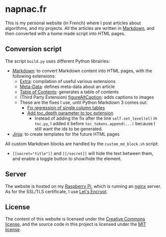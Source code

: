 # napnac.fr

This is my personal website (in French) where I post articles about algorithms, and my projects. All the articles are written in [Markdown](https://en.wikipedia.org/wiki/Markdown), and then converted with a home made script into HTML pages.

## Conversion script

The script `build.py` uses different Python librairies:

- [Markdown](https://pypi.python.org/pypi/Markdown): to convert Markdown content into HTML pages, with the following extensions:
   - [Extra](https://pythonhosted.org/Markdown/extensions/extra.html): compilation of useful various extensions
   - [Meta-Data](https://pythonhosted.org/Markdown/extensions/meta_data.html): defines meta-data about an article
   - [Table of Contents](https://pythonhosted.org/Markdown/extensions/toc.html): generates a table of contents
   - (Third Party Extension) [figureAltCaption](https://github.com/jdittrich/figureAltCaption): adds captions to images
   - These are the fixes I use, until Python Markdown 3 comes out:
      - [Fix regression of single column tables](https://github.com/waylan/Python-Markdown/pull/540)
      - [Add toc_depth parameter to toc extension](https://github.com/waylan/Python-Markdown/pull/431)
         - Instead of adding the fix after the line `self.set_level(el)` in `toc.py`, I added it before `toc_tokens.append(...)` because I still want the ids to be generated.
- [Jinja](http://jinja.pocoo.org/): to create templates for the future HTML pages

All custom Markdown blocks are handled by the `custom_md_block.sh` script:
   - `[[secret="title"]]` and `[[/secret]]` will hide the text between them, and enable a toggle button to show/hide the element.

## Server

The website is hosted on my [Raspberry Pi](https://www.raspberrypi.org/), which is running an [nginx](http://nginx.org/) server. As for the SSL/TLS certificate, I use [Let's Encrypt](https://letsencrypt.org/).

## License

The content of this website is licensed under the [Creative Commons license](http://creativecommons.org/licenses/by-nc-sa/4.0/), and the source code in this project is licensed under the [MIT license](http://opensource.org/licenses/mit-license.php).
